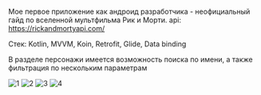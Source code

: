 Мое первое приложение как андроид разработчика - неофициальный гайд по вселенной мультфильма Рик и Морти. 
api: https://rickandmortyapi.com/

Стек: Kotlin, MVVM, Koin, Retrofit, Glide, Data binding

В разделе персонажи имеется возможность поиска по имени, а также фильтрация по нескольким параметрам

![1](https://user-images.githubusercontent.com/74677991/143011778-55a09e5a-3bd5-4488-9089-a3cced7bfd95.png)
![2](https://user-images.githubusercontent.com/74677991/143011782-09f4d6fb-591c-4e78-80c1-9c2e75641545.png)
![3](https://user-images.githubusercontent.com/74677991/143011786-9015b1a2-83f7-4244-bf4b-0ced5cc817ae.png)
![4](https://user-images.githubusercontent.com/74677991/143011789-8db50988-c543-4599-a4e3-526a3b8474f6.png)
